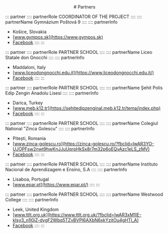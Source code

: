 <center>
# Partners
</center>

::: partner
:::: partnerRole
COORDINATOR OF THE PROJECT
::::
:::: partnerName
Gymnázium Poštová 9
::::
:::: partnerInfo
 * Košice, Slovakia
 * [www.gympos.sk](https://www.gympos.sk)
 * [Facebook](https://www.facebook.com/gympos/)
::::
:::

::: partner
:::: partnerRole
PARTNER SCHOOL
::::
:::: partnerName
Liceo Statale don Gnocchi
::::
:::: partnerInfo
 * Maddaloni, Italy
 * [www.liceodongnocchi.edu.it](https://www.liceodongnocchi.edu.it/)
 * [Facebook](https://www.facebook.com/groups/1517989628526168)
::::
:::

::: partner
:::: partnerRole
PARTNER SCHOOL
::::
:::: partnerName
Şehit Polis Edip Zengin Anadolu Lisesi
::::
:::: partnerInfo
 * Darica, Turkey
 * [www.meb.k12.tr](https://sehitedipzenginal.meb.k12.tr/tema/index.php)
 * [Facebook](https://www.facebook.com/groups/527805154470865)
::::
:::

::: partner
:::: partnerRole
PARTNER SCHOOL
::::
:::: partnerName
Colegiul National "Zinca Golescu"
::::
:::: partnerInfo
 * Pitești, Romania
 * [www.zinca-golescu.ro](https://zinca-golescu.ro/?fbclid=IwAR3YO-UJOPFsw2nwt9hwKnJJuUqrpHkSx8r7m32p6oEQyAzc1eLS_zMV)
 * [Facebook](https://www.facebook.com/ColegiulNationalZincaGolescu)
::::
:::

::: partner
:::: partnerRole
PARTNER SCHOOL
::::
:::: partnerName
Instituto Nacional de Aprendizagem e Ensino, S.A
::::
:::: partnerInfo
 * Lisaboa, Portugal
 * [www.epar.pt](https://www.epar.pt/)
::::
:::

::: partner
:::: partnerRole
PARTNER SCHOOL
::::
:::: partnerName
Westwood College
::::
:::: partnerInfo
 * Leek, United Kingdom
 * [www.ttlt.org.uk](https://www.ttlt.org.uk/?fbclid=IwAR3xM1IE-kIsy3_n1l0iZ-dygF2Wbq5TZvBVPl6AXbN6xkYzitOu4gHTl_A)
 * [Facebook](https://www.facebook.com/WestwoodCollegeLeek)
::::
:::
